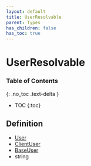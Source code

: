 ```yaml
---
layout: default
title: UserResolvable
parent: Types
has_children: false
has_toc: true
---
```


# UserResolvable
### Table of Contents
{: .no_toc .text-delta }

- TOC
{:toc}
## Definition
- [User](classes/User)
- [ClientUser](classes/ClientUser)
- [BaseUser](classes/BaseUser)
- string
